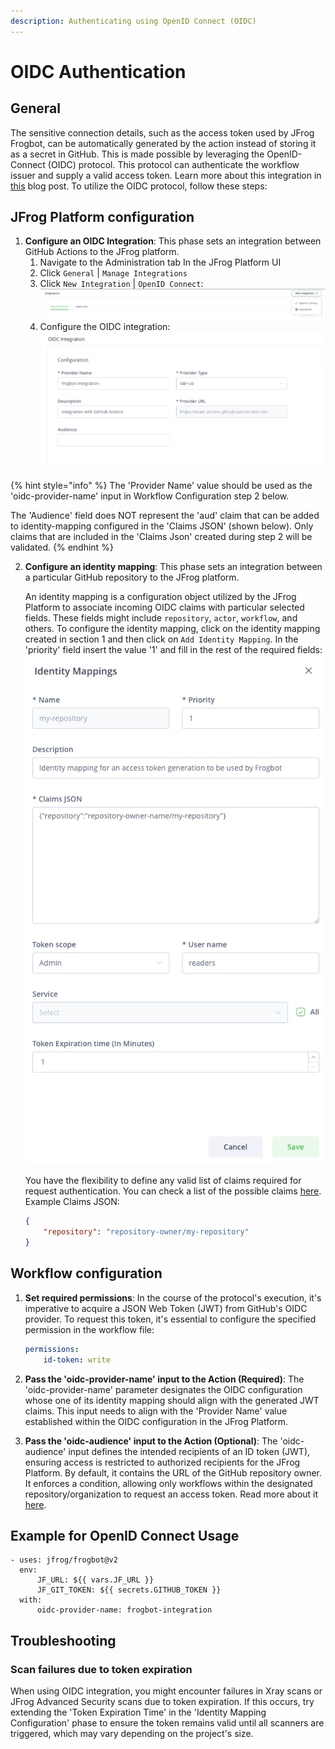```yaml
---
description: Authenticating using OpenID Connect (OIDC)
---
```


# OIDC Authentication

## **General**

The sensitive connection details, such as the access token used by JFrog Frogbot, can be automatically generated by the action instead of storing it as a secret in GitHub. This is made possible by leveraging the OpenID-Connect (OIDC) protocol. This protocol can authenticate the workflow issuer and supply a valid access token. Learn more about this integration in [this](https://jfrog.com/blog/secure-access-development-jfrog-github-oidc) blog post. To utilize the OIDC protocol, follow these steps:

## **JFrog Platform configuration**

1. **Configure an OIDC Integration**: This phase sets an integration between GitHub Actions to the JFrog platform.
   1. Navigate to the Administration tab In the JFrog Platform UI
   2. Click `General` | `Manage Integrations`
   3. Click `New Integration` | `OpenID Connect`:\
      ![](../../../../.gitbook/assets/oidc-new-integration.png)
   4. Configure the OIDC integration:\
      ![](../../../../.gitbook/assets/oidc-configure-integration.png)

{% hint style="info" %}
The 'Provider Name' value should be used as the 'oidc-provider-name' input in Workflow Configuration step 2 below.

The 'Audience' field does NOT represent the 'aud' claim that can be added to identity-mapping configured in the 'Claims JSON' (shown below). Only claims that are included in the 'Claims Json' created during step 2 will be validated.
{% endhint %}

2.  **Configure an identity mapping**: This phase sets an integration between a particular GitHub repository to the JFrog platform.

    An identity mapping is a configuration object utilized by the JFrog Platform to associate incoming OIDC claims with particular selected fields. These fields might include `repository`, `actor`, `workflow`, and others. To configure the identity mapping, click on the identity mapping created in section 1 and then click on `Add Identity Mapping`. In the 'priority' field insert the value '1' and fill in the rest of the required fields:\
    ![](../../../../.gitbook/assets/oidc-identity-mapping.png)

    You have the flexibility to define any valid list of claims required for request authentication. You can check a list of the possible claims [here](https://docs.github.com/en/actions/deployment/security-hardening-your-deployments/about-security-hardening-with-openid-connect#understanding-the-oidc-token). Example Claims JSON:

    ```json
    {
        "repository": "repository-owner/my-repository"
    }
    ```

## Workflow configuration

1.  **Set required permissions**: In the course of the protocol's execution, it's imperative to acquire a JSON Web Token (JWT) from GitHub's OIDC provider. To request this token, it's essential to configure the specified permission in the workflow file:

    ```yml
    permissions:
        id-token: write
    ```
2. **Pass the 'oidc-provider-name' input to the Action (Required)**: The 'oidc-provider-name' parameter designates the OIDC configuration whose one of its identity mapping should align with the generated JWT claims. This input needs to align with the 'Provider Name' value established within the OIDC configuration in the JFrog Platform.
3. **Pass the 'oidc-audience' input to the Action (Optional)**: The 'oidc-audience' input defines the intended recipients of an ID token (JWT), ensuring access is restricted to authorized recipients for the JFrog Platform. By default, it contains the URL of the GitHub repository owner. It enforces a condition, allowing only workflows within the designated repository/organization to request an access token. Read more about it [here](https://docs.github.com/en/actions/deployment/security-hardening-your-deployments/about-security-hardening-with-openid-connect#customizing-the-audience-value).

## Example for OpenID Connect Usage

```
- uses: jfrog/frogbot@v2
  env:
      JF_URL: ${{ vars.JF_URL }}
      JF_GIT_TOKEN: ${{ secrets.GITHUB_TOKEN }}
  with:
      oidc-provider-name: frogbot-integration
```

## **Troubleshooting**&#x20;

### Scan failures due to token expiration&#x20;

When using OIDC integration, you might encounter failures in Xray scans or JFrog Advanced Security scans due to token expiration. If this occurs, try extending the 'Token Expiration Time' in the 'Identity Mapping Configuration' phase to ensure the token remains valid until all scanners are triggered, which may vary depending on the project's size.
